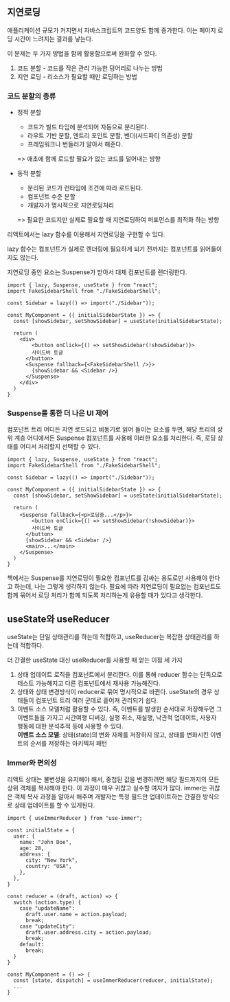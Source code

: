 ## 지연로딩

애플리케이션 규모가 커지면서 자바스크립트의 코드양도 함께 증가한다. 이는 페이지 로딩 시간이 느려지는 결과를 낳는다.

이 문제는 두 가지 방법을 함께 활용함으로써 완화할 수 있다.

1. 코드 분할 - 코드를 작은 관리 가능한 덩어리로 나누는 방법
2. 지연 로딩 - 리소스가 필요할 때만 로딩하는 방법

### 코드 분할의 종류

- 정적 분할

  - 코드가 빌드 타임에 분석되어 자동으로 분리된다.
  - 라우트 기반 분할, 엔트리 포인트 분할, 벤더(서드파티 의존성) 분할
  - 프레임워크나 번들러가 알아서 해준다.

  => 애초에 함께 로드할 필요가 없는 코드를 덜어내는 방향

- 동적 분할

  - 분리된 코드가 런타임에 조건에 따라 로드된다.
  - 컴포넌트 수준 분할
  - 개발자가 명시적으로 지연로딩처리

  => 필요한 코드지만 실제로 필요할 때 지연로딩하여 퍼포먼스를 최적화 하는 방향

리액트에서는 lazy 함수를 이용해서 지연로딩을 구현할 수 있다.

lazy 함수는 컴포넌트가 실제로 렌더링에 필요하게 되기 전까지는 컴포넌트를 읽어들이지도 않는다.

지연로딩 중인 요소는 Suspense가 받아서 대체 컴포넌트를 렌더링한다.

```tsx
import { lazy, Suspense, useState } from "react";
import FakeSidebarShell from "./FakeSidebarShell";

const Sidebar = lazy(() => import("./Sidebar"));

const MyComponent = ({ initialSidebarState }) => {
  const [showSidebar, setShowSidebar] = useState(initialSidebarState);
  
  return (
    <div>
    	<button onClick={() => setShowSidebar(!showSidebar)}>
      	사이드바 토글
      </button>
      <Suspense fallback={<FakeSidebarShell />}>
      	{showSidebar && <Sidebar />}
      </Suspense>
    </div>
  )
}
```

### Suspense를 통한 더 나은 UI 제어

컴포넌트 트리 어디든 지연 로드되고 비동기로 읽어 들이는 요소를 두면, 해당 트리의 상위 계층 어디에서든 Suspense 컴포넌트를 사용해 이러한 요소를 처리한다. 즉, 로딩 상태를 어디서 처리할지 선택할 수 있다.

```tsx
import { lazy, Suspense, useState } from "react";
import FakeSidebarShell from "./FakeSidebarShell";

const Sidebar = lazy(() => import("./Sidebar"));

const MyComponent = ({ initialSidebarState }) => {
  const [showSidebar, setShowSidebar] = useState(initialSidebarState);
  
  return (
    <Suspense fallback={<p>로딩중...</p>}>
    	<button onClick={() => setShowSidebar(!showSidebar)}>
      	사이드바 토글
      </button>
      {showSidebar && <Sidebar />}
      <main>...</main>
    </Suspense>
  )
}
```

책에서는 Suspense를 지연로딩이 필요한 컴포넌트를 감싸는 용도로만 사용해야 한다고 하는데, 나는 그렇게 생각하지 않는다. 필요에 따라 지연로딩이 필요없는 컴포넌트도 함께 묶어서 로딩 처리가 함께 되도록 처리하는게 유용할 때가 있다고 생각한다.

## useState와 useReducer

useState는 단일 상태관리를 하는데 적합하고, useReducer는 복잡한 상태관리를 하는데 적합하다.

더 간결한 useState 대신 useReducer를 사용할 때 얻는 이점 세 가지

1. 상태 업데이트 로직을 컴포넌트에서 분리한다. 이를 통해 reducer 함수는 단독으로 테스트 가능해지고 다른 컴포넌트에서 재사용 가능해진다.
2. 상태와 상태 변경방식이 reducer로 묶여 명시적으로 바뀐다. useState의 경우 상태들이 컴포넌트 트리 여러 군데로 흩어져 관리되기 쉽다.
3. 이벤트 소스 모델처럼 활용할 수 있다. 즉, 이벤트를 발생한 순서대로 저장해두면 그 이벤트들을 가지고 시간여행 디버깅, 실행 취소, 재실행, 낙관적 업데이트, 사용자 행동에 대한 분석추적 등에 사용할 수 있다.  
   **이벤트 소스 모델**: 상태(state)의 변화 자체를 저장하지 않고, 상태를 변화시킨 이벤트의 순서를 저장하는 아키텍처 패턴

### Immer와 편의성

리액트 상태는 불변성을 유지해야 해서, 중첩된 값을 변경하려면 해당 필드까지의 모든 상위 객체를 복사해야 한다. 이 과정이 매우 귀찮고 실수할 여지가 많다. immer는 귀찮은 객체 복사 과정을 알아서 해주며 개발자는 특정 필드만 업데이트하는 간결한 방식으로 상태 업데이트를 할 수 있게된다.

```tsx
import { useImmerReducer } from "use-immer";

const initialState = {
  user: {
    name: "John Doe",
    age: 28,
    address: {
      city: "New York",
      country: "USA",
    },
  },
}

const reducer = (draft, action) => {
  switch (action.type) {
    case "updateName":
      draft.user.name = action.payload;
      break;
    case "updateCity":
      draft.user.address.city = action.payload;
      break;
    default:
      break;
  }
}

const MyComponent = () => {
  const [state, dispatch] = useImmerReducer(reducer, initialState);
  ...
}
```

